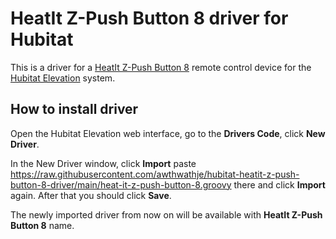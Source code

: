 # HeatIt Z-Push Button 8 driver for Hubitat

This is a driver for a [HeatIt Z-Push Button 8](https://products.z-wavealliance.org/products/3595) remote control device for the [Hubitat Elevation](https://hubitat.com) system.

How to install driver
--
Open the Hubitat Elevation web interface, go to the **Drivers Code**, click **New Driver**.

In the New Driver window, click **Import** paste https://raw.githubusercontent.com/awthwathje/hubitat-heatit-z-push-button-8-driver/main/heat-it-z-push-button-8.groovy there and click **Import** again. After that you should click **Save**.

The newly imported driver from now on will be available with **HeatIt Z-Push Button 8** name.